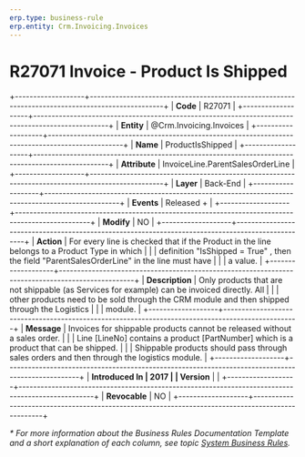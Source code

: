 ```yaml
---
erp.type: business-rule
erp.entity: Crm.Invoicing.Invoices
---
```


# R27071 Invoice - Product Is Shipped
+-------------------+--------------------------------------------------------------------------------------------------+
| **Code**          | R27071                                                                                           |
+-------------------+--------------------------------------------------------------------------------------------------+
| **Entity**        | @Crm.Invoicing.Invoices                                                                          |
+-------------------+--------------------------------------------------------------------------------------------------+
| **Name**          | ProductIsShipped                                                                                 |
+-------------------+--------------------------------------------------------------------------------------------------+
| **Attribute**     | InvoiceLine.ParentSalesOrderLine                                                                 |
+-------------------+--------------------------------------------------------------------------------------------------+
| **Layer**         | Back-End                                                                                         |
+-------------------+--------------------------------------------------------------------------------------------------+
| **Events**        | Released +                                                                                       |
+-------------------+--------------------------------------------------------------------------------------------------+
| **Modify**        | NO                                                                                               |
+-------------------+--------------------------------------------------------------------------------------------------+
| **Action**        | For every line is checked that if the Product in the line belongs to a Product Type in which     |
|                   | definition \"IsShipped = True\" , then the field \"ParentSalesOrderLine\" in the line must have  |
|                   | a value.                                                                                         |
+-------------------+--------------------------------------------------------------------------------------------------+
| **Description**   | Only products that are not shippable (as Services for example) can be invoiced directly. All     |
|                   | other products need to be sold through the CRM module and then shipped through the Logistics     |
|                   | module.                                                                                          |
+-------------------+--------------------------------------------------------------------------------------------------+
| **Message**       | Invoices for shippable products cannot be released without a sales order.                        |
|                   | Line \[LineNo\] contains a product \[PartNumber\] which is a product that can be shipped.        |
|                   | Shippable products should pass through sales orders and then through the logistics module.       |
+-------------------+--------------------------------------------------------------------------------------------------+
| **Introduced In   | 2017                                                                                             |
| Version**         |                                                                                                  |
+-------------------+--------------------------------------------------------------------------------------------------+
| **Revocable**     | NO                                                                                               |
+-------------------+--------------------------------------------------------------------------------------------------+

*\* For more information about the Business Rules Documentation Template and a short explanation of each column, see
topic [System Business Rules](../templates/template-description-system-business-rules.md).*
